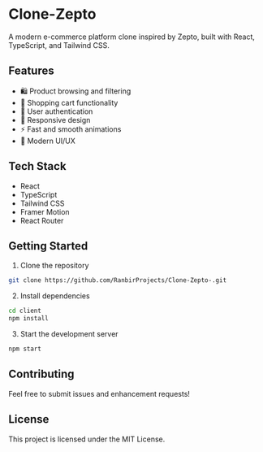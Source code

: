 # Clone-Zepto

A modern e-commerce platform clone inspired by Zepto, built with React, TypeScript, and Tailwind CSS.

## Features

- 🛍️ Product browsing and filtering
- 🛒 Shopping cart functionality
- 👤 User authentication
- 📱 Responsive design
- ⚡ Fast and smooth animations
- 🎨 Modern UI/UX

## Tech Stack

- React
- TypeScript
- Tailwind CSS
- Framer Motion
- React Router

## Getting Started

1. Clone the repository
```bash
git clone https://github.com/RanbirProjects/Clone-Zepto-.git
```

2. Install dependencies
```bash
cd client
npm install
```

3. Start the development server
```bash
npm start
```

## Contributing

Feel free to submit issues and enhancement requests!

## License

This project is licensed under the MIT License. 